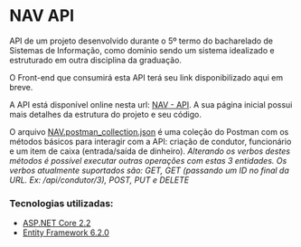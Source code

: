 NAV API
====

API de um projeto desenvolvido durante o 5º termo do bacharelado de Sistemas de Informação, como domínio sendo um sistema idealizado e estruturado em outra disciplina da graduação.

O Front-end que consumirá esta API terá seu link disponibilizado aqui em breve.

A API está disponível online nesta url: [NAV - API][3]. A sua página inicial possui mais detalhes da estrutura do projeto e seu código. 

O arquivo [NAV.postman_collection.json][4] é uma coleção do Postman com os métodos básicos para interagir com a API: criação de condutor, funcionário e um item de caixa (entrada/saída de dinheiro).
_Alterando os verbos destes métodos é possível executar outras operações com estas 3 entidades. Os verbos atualmente suportados são: GET, GET (passando um ID no final da URL. Ex: /api/condutor/3), POST, PUT e DELETE_

### Tecnologias utilizadas:
* [ASP.NET Core 2.2][1]
* [Entity Framework 6.2.0][2]

[1]: https://dotnet.microsoft.com/apps/aspnet 	                                            "ASP.NET Core 2.2"
[2]: https://docs.microsoft.com/pt-br/ef/		                                                "Entity Framework 6"
[3]: http://ec2-18-231-174-195.sa-east-1.compute.amazonaws.com:8080                         "NAV - API"
[4]: https://github.com/henrikato/NavApiNetCore/blob/master/NAV.postman_collection.json     "Coleção Postman da API do NAV"
